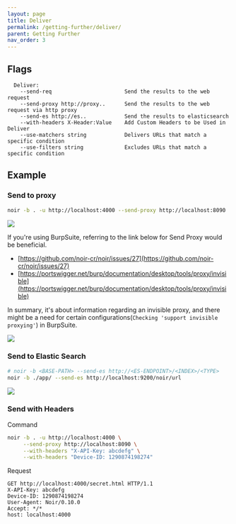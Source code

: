 ```yaml
---
layout: page
title: Deliver
permalink: /getting-further/deliver/
parent: Getting Further
nav_order: 3
---
```


## Flags

```
  Deliver:
    --send-req                       Send the results to the web request
    --send-proxy http://proxy..      Send the results to the web request via http proxy
    --send-es http://es..            Send the results to elasticsearch
    --with-headers X-Header:Value    Add Custom Headers to be Used in Deliver
    --use-matchers string            Delivers URLs that match a specific condition
    --use-filters string             Excludes URLs that match a specific condition
```

## Example
### Send to proxy
```bash
noir -b . -u http://localhost:4000 --send-proxy http://localhost:8090
```

![](/docs/assets/images/contents/send-proxy.png)

If you're using BurpSuite, referring to the link below for Send Proxy would be beneficial.

- [https://github.com/noir-cr/noir/issues/27](https://github.com/noir-cr/noir/issues/27)
- [https://portswigger.net/burp/documentation/desktop/tools/proxy/invisible](https://portswigger.net/burp/documentation/desktop/tools/proxy/invisible)

In summary, it's about information regarding an invisible proxy, and there might be a need for certain configurations(`Checking 'support invisible proxying'`) in BurpSuite.

![](https://user-images.githubusercontent.com/11337016/262098771-30e15757-d3fd-4c7c-b37c-4d16a3e61586.png)

### Send to Elastic Search
```bash
# noir -b <BASE-PATH> --send-es http://<ES-ENDPOINT>/<INDEX>/<TYPE>
noir -b ./app/ --send-es http://localhost:9200/noir/url
```

![](https://github.com/hahwul/noir/assets/13212227/4ee8d7ab-4a90-45df-9a79-293390b5d505)

### Send with Headers

Command
```bash
noir -b . -u http://localhost:4000 \
     --send-proxy http://localhost:8090 \
     --with-headers "X-API-Key: abcdefg" \
     --with-headers "Device-ID: 1290874198274"
```

Request
```http
GET http://localhost:4000/secret.html HTTP/1.1
X-API-Key: abcdefg
Device-ID: 1290874198274
User-Agent: Noir/0.10.0
Accept: */*
host: localhost:4000
```